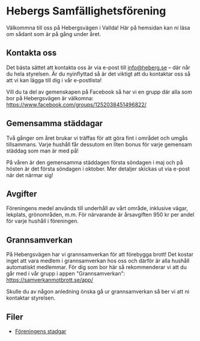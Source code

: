 # Hebergs Samfällighetsförening

Välkommna till oss på Hebergsvägen i Vallda!
Här på hemsidan kan ni läsa om sådant som är på gång under året.

## Kontakta oss

Det bästa sättet att kontakta oss är via e-post till <a href="mailto:info@heberg.se">info@heberg.se</a> – där når du hela styrelsen.
Är du nyinflyttad så är det viktigt att du kontaktar oss så att vi kan lägga till dig i vår e-postlista!

Vill du ta del av gemenskapen på Facebook så har vi en grupp där alla som bor på Hebergsvägen är välkomna: <https://www.facebook.com/groups/1252038451496822/>

## Gemensamma städdagar

Två gånger om året brukar vi träffas för att göra fint i området och umgås tillsammans.
Varje hushåll får dessutom en liten bonus för varje gemensam städdag som man är med på!

På våren är den gemensamma städdagen första söndagen i maj och på hösten är det första söndagen i oktober.
Mer detaljer skickas ut via e-post när det närmar sig!

## Avgifter

Föreningens medel används till underhåll av vårt område, inklusive vägar, lekplats, grönområden, m.m.
För närvarande är årsavgiften 950 kr per andel för varje hushåll i föreningen.

## Grannsamverkan

På Hebergsvägen har vi grannsamverkan för att förebygga brott!
Det kostar inget att vara medlem i grannsamverkan hos oss och därför är alla hushåll automatiskt medlemmar.
För dig som bor här så rekommenderar vi att du går med i vår grupp i appen "Grannsamverkan": <https://samverkanmotbrott.se/app/>

Skulle du av någon anledning önska gå ur grannsamverkan så ber vi att ni kontaktar styrelsen.

## Filer

- [Föreningens stadgar](filer/stadgar-2012-03-26.pdf)

<!--
## Årsmöte 2025-03-20

**Kallelse till årsmöte i Hebergs Samfällighetsförening!**

Alla medlemmar hälsas välkomna till årsmötet.

Datum: 20 mars 2025<br>
Var: Bygdegården<br>
Tid:  19:00<br>

### Handlingar

- [Kallelse till årsmötet](filer/kallelse-årsmöte-2025-03-20.pdf)
- [Blankett för fullmakt](filer/fullmakt.pdf)
- [Blankett för motioner](filer/motionsblankett.docx)

-->
